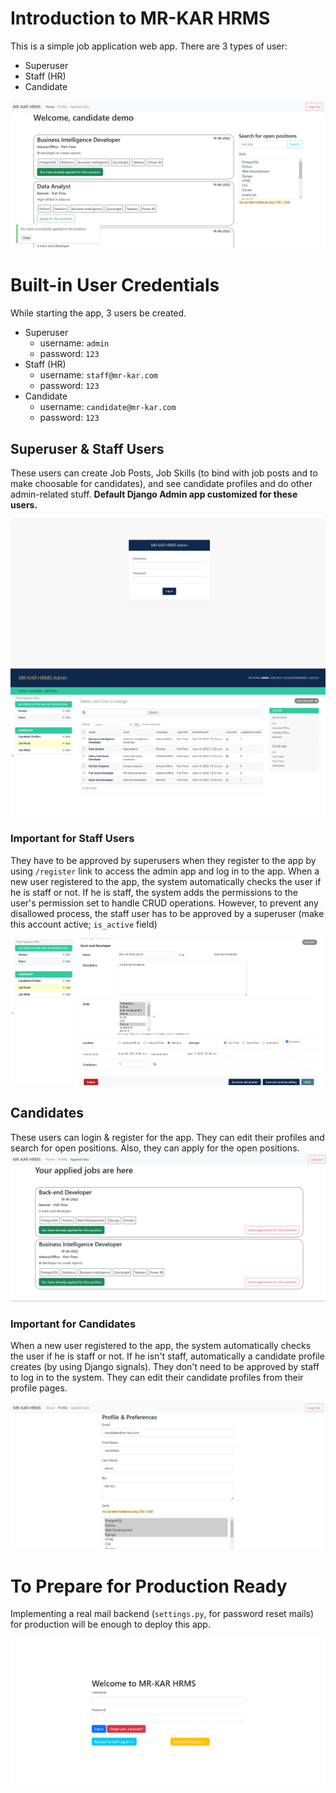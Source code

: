 # Introduction to MR-KAR HRMS

This is a simple job application web app. There are 3 types of user:
- Superuser
- Staff (HR)
- Candidate

![](assets/1.png)

# Built-in User Credentials

While starting the app, 3 users be created. 
- Superuser
  - username: `admin`
  - password: `123`
- Staff (HR)
  - username: `staff@mr-kar.com`
  - password: `123`
- Candidate
  - username: `candidate@mr-kar.com`
  - password: `123`

## Superuser & Staff Users

These users can create Job Posts, Job Skills (to bind with job posts and to make choosable for candidates), and see candidate profiles and do other admin-related stuff. **Default Django Admin app customized for these users.**

![](assets/3.png)
![](assets/4.png)

### Important for Staff Users

They have to be approved by superusers when they register to the app by using `/register` link to access the admin app and log in to the app. When a new user registered to the app, the system automatically checks the user if he is staff or not. If he is staff, the system adds the permissions to the user's permission set to handle CRUD operations. However, to prevent any disallowed process, the staff user has to be approved by a superuser (make this account active; `is_active` field)

![](assets/7.png)

## Candidates

These users can login & register for the app. They can edit their profiles and search for open positions. Also, they can apply for the open positions.
![](assets/2.png)

### Important for Candidates

When a new user registered to the app, the system automatically checks the user if he is staff or not. If he isn't staff, automatically a candidate profile creates (by using Django signals). They don't need to be approved by staff to log in to the system. They can edit their candidate profiles from their profile pages.

![](assets/6.png)

# To Prepare for Production Ready

Implementing a real mail backend (`settings.py`, for password reset mails) for production will be enough to deploy this app.

![](assets/5.png)